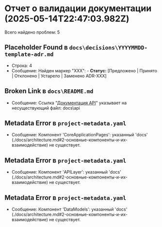 # Отчет о валидации документации (2025-05-14T22:47:03.982Z)

Всего найдено проблем: 5

## Placeholder Found в `docs\decisions\YYYYMMDD-template-adr.md`
* Строка: 4
* Сообщение: Найден маркер "XXX": -   **Статус:** [Предложено | Принято | Отклонено | Устарело | Заменено ADR-XXX]

## Broken Link в `docs\README.md`
* Сообщение: Ссылка "[Документация API](./api/)" указывает на несуществующий файл: docs\api

## Metadata Error в `project-metadata.yaml`
* Сообщение: Компонент 'CoreApplicationPages': указанный 'docs' (./docs/architecture.md#2-основные-компоненты-и-их-взаимодействие) не существует.

## Metadata Error в `project-metadata.yaml`
* Сообщение: Компонент 'APILayer': указанный 'docs' (./docs/architecture.md#2-основные-компоненты-и-их-взаимодействие) не существует.

## Metadata Error в `project-metadata.yaml`
* Сообщение: Компонент 'DataModels': указанный 'docs' (./docs/architecture.md#2-основные-компоненты-и-их-взаимодействие) не существует.


